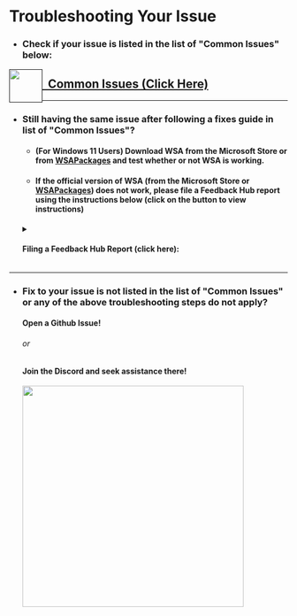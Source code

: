 # Troubleshooting Your Issue

- ### Check if your issue is listed in the list of "Common Issues" below:
     
<picture><a href=""><img style="float: left;" src="https://img.icons8.com/external-soft-fill-juicy-fish/96/null/external-bug-coding-and-development-soft-fill-soft-fill-juicy-fish-2.png" width="60" height="60"/></picture><h2> &nbsp; Common Issues (Click Here)</h2></a></picture>

---

- ### Still having the same issue after following a fixes guide in list of "Common Issues"?

   - #### (For Windows 11 Users) Download WSA from the Microsoft Store or from [WSAPackages](https://github.com/MustardChef/WSAPackages) and test whether or not WSA is working.
   - #### If the official version of WSA (from the Microsoft Store or [WSAPackages](https://github.com/MustardChef/WSAPackages)) does not work, please file a Feedback Hub report using the instructions below (click on the button to view instructions)
 
   <details>     
      <summary><h4>Filing a Feedback Hub Report (click here):<h4></summary>
   
   
   ### Filing a Feedback Hub Report 
   
   I would very much recommend you to file a Feedback Hub report. Make sure you are logged into a Microsoft Account when filing a report. (You can only file a report using the official version)
   
   <br />
   
   Instructions: (As shown by one of devs in WSA Development team at Microsoft)
   
   <br />
   
   ![image](https://github.com/MustardChef/WSABuilds/assets/68516357/1969caa3-2f1d-4967-9166-6833e7509ba5)
   ![image](https://github.com/MustardChef/WSABuilds/assets/68516357/3a343513-896c-4f7d-b425-3e6ad9aac1a8)
   ![image](https://github.com/MustardChef/WSABuilds/assets/68516357/52cd8033-b8a9-4de0-a71e-d03e851a4736)
   ![image](https://github.com/MustardChef/WSABuilds/assets/68516357/dca7b5cb-887a-4436-a760-b65b2ba6b096)
   
   ### After Filing a Feedback Hub Report:
   
   ![image](https://github.com/MustardChef/WSABuilds/assets/68516357/14cd3785-8630-4368-b1b4-95edb08ed53e)
   
   Also. After completing the report I would highly recommend you to open an issue on the WSA Github Repo (https://github.com/microsoft/WSA) with a link to your Feedback Hub report + full repro of the issue. This will help the dev team see the issue quicker.
   
   I know that its a hassle, but it ensures that it gets some eyes on the issue in the quickest possible way.
   
   </details>

---

- ### Fix to your issue is not listed in the list of "Common Issues" or any of the above troubleshooting steps do not apply?

   #### Open a Github Issue!
  ###### or
   #### Join the Discord and seek assistance there!

   [<img src="https://invidget.switchblade.xyz/2thee7zzHZ" style="width: 400px;"/>](https://discord.gg/2thee7zzHZ)







